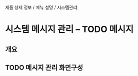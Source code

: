 <!--breadcrumb:제품 상세 정보 / 메뉴 설명 / 시스템관리--><span class="md-breadcrumb">제품 상세 정보 / 메뉴 설명 / 시스템관리</span>
# 시스템 메시지 관리 – TODO 메시지
<!--5th-h2-toc-->
## 개요

## TODO 메시지 관리 화면구성

